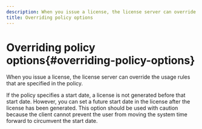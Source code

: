 ```yaml
---
description: When you issue a license, the license server can override the usage rules that are specified in the policy.
title: Overriding policy options
---
```


# Overriding policy options{#overriding-policy-options}

When you issue a license, the license server can override the usage rules that are specified in the policy.

If the policy specifies a start date, a license is not generated before that start date. However, you can set a future start date in the license after the license has been generated. This option should be used with caution because the client cannot prevent the user from moving the system time forward to circumvent the start date. 
